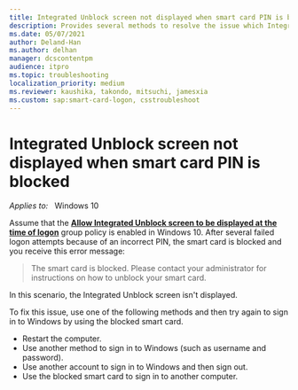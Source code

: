 ```yaml
---
title: Integrated Unblock screen not displayed when smart card PIN is blocked
description: Provides several methods to resolve the issue which Integrated Unblock screen is not displayed when smart card PIN is blocked.
ms.date: 05/07/2021
author: Deland-Han
ms.author: delhan
manager: dcscontentpm
audience: itpro
ms.topic: troubleshooting
localization_priority: medium
ms.reviewer: kaushika, takondo, mitsuchi, jamesxia
ms.custom: sap:smart-card-logon, csstroubleshoot
---
```

# Integrated Unblock screen not displayed when smart card PIN is blocked

_Applies to:_ &nbsp; Windows 10

Assume that the [**Allow Integrated Unblock screen to be displayed at the time of logon**](/windows/security/identity-protection/smart-cards/smart-card-group-policy-and-registry-settings#allow-integrated-unblock-screen-to-be-displayed-at-the-time-of-logon) group policy is enabled in Windows 10. After several failed logon attempts because of an incorrect PIN, the smart card is blocked and you receive this error message:

> The smart card is blocked. Please contact your administrator for instructions on how to unblock your smart card.

In this scenario, the Integrated Unblock screen isn't displayed.

To fix this issue, use one of the following methods and then try again to sign in to Windows by using the blocked smart card.

- Restart the computer.
- Use another method to sign in to Windows (such as username and password).
- Use another account to sign in to Windows and then sign out.
- Use the blocked smart card to sign in to another computer.
